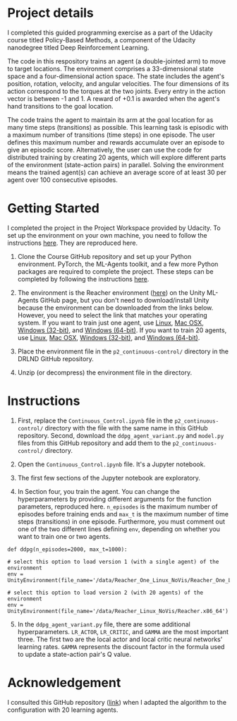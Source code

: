 # Project details

I completed this guided programming exercise as a part of the Udacity course titled Policy-Based Methods, a component of the Udacity nanodegree titled Deep Reinforcement Learning.

The code in this respository trains an agent (a double-jointed arm) to move to target locations. The environment comprises a 33-dimensional state space and a four-dimensional action space. The state includes the agent's position, rotation, velocity, and angular velocities. The four dimensions of its action correspond to the torques at the two joints. Every entry in the action vector is between -1 and 1. A reward of +0.1 is awarded when the agent's hand transitions to the goal location.

The code trains the agent to maintain its arm at the goal location for as many time steps (transitions) as possible. This learning task is episodic with a maximum number of transitions (time steps) in one episode. The user defines this maximum number and rewards accumulate over an episode to give an episodic score. Alternatively, the user can use the code for distributed training by creating 20 agents, which will explore different parts of the environment (state-action pairs) in parallel. Solving the environment means the trained agent(s) can achieve an average score of at least 30 per agent over 100 consecutive episodes.

# Getting Started

I completed the project in the Project Workspace provided by Udacity. To set up the environment on your own machine, you need to follow the instructions [here](https://github.com/udacity/deep-reinforcement-learning/tree/master/p2_continuous-control#getting-started). They are reproduced here.

1. Clone the Course GitHub repository and set up your Python environment. PyTorch, the ML-Agents toolkit, and a few more Python packages are required to complete the project. These steps can be completed by following the instructions [here](https://github.com/udacity/deep-reinforcement-learning#dependencies).

2. The environment is the Reacher environment ([here](https://github.com/Unity-Technologies/ml-agents/blob/main/docs/Learning-Environment-Examples.md#reacher)) on the Unity ML-Agents GitHub page, but you don't need to download/install Unity because the environment can be downloaded from the links below. However, you need to select the link that matches your operating system. If you want to train just one agent, use [Linux](https://s3-us-west-1.amazonaws.com/udacity-drlnd/P2/Reacher/one_agent/Reacher_Linux.zip), [Mac OSX](https://s3-us-west-1.amazonaws.com/udacity-drlnd/P2/Reacher/one_agent/Reacher.app.zip), [Windows (32-bit)](https://s3-us-west-1.amazonaws.com/udacity-drlnd/P2/Reacher/one_agent/Reacher_Windows_x86.zip), and [Windows (64-bit)](https://s3-us-west-1.amazonaws.com/udacity-drlnd/P2/Reacher/one_agent/Reacher_Windows_x86_64.zip). If you want to train 20 agents, use [Linux](https://s3-us-west-1.amazonaws.com/udacity-drlnd/P2/Reacher/Reacher_Linux.zip), [Mac OSX](https://s3-us-west-1.amazonaws.com/udacity-drlnd/P2/Reacher/Reacher.app.zip), [Windows (32-bit)](https://s3-us-west-1.amazonaws.com/udacity-drlnd/P2/Reacher/Reacher_Windows_x86.zip), and [Windows (64-bit)](https://s3-us-west-1.amazonaws.com/udacity-drlnd/P2/Reacher/Reacher_Windows_x86_64.zip).

3. Place the environment file in the `p2_continuous-control/` directory in the DRLND GitHub repository.
  
4. Unzip (or decompress) the environment file in the directory.

# Instructions

1. First, replace the `Continuous_Control.ipynb` file in the `p2_continuous-control/` directory with the file with the same name in this GitHub repository. Second, download the `ddpg_agent_variant.py` and `model.py` files from this GitHub repository and add them to the `p2_continuous-control/` directory.

2. Open the `Continuous_Control.ipynb` file. It's a Jupyter notebook.

3. The first few sections of the Jupyter notebook are exploratory.

4. In Section four, you train the agent. You can change the hyperparameters by providing different arguments for the function parameters, reproduced here. `n_episodes` is the maximum number of episodes before training ends and `max_t` is the maximum number of time steps (transitions) in one episode. Furthermore, you must comment out one of the two different lines defining `env`, depending on whether you want to train one or two agents.

```
def ddpg(n_episodes=2000, max_t=1000):
```

```
# select this option to load version 1 (with a single agent) of the environment
env = UnityEnvironment(file_name='/data/Reacher_One_Linux_NoVis/Reacher_One_Linux_NoVis.x86_64')

# select this option to load version 2 (with 20 agents) of the environment
env = UnityEnvironment(file_name='/data/Reacher_Linux_NoVis/Reacher.x86_64')
```

5. In the `ddpg_agent_variant.py` file, there are some additional hyperparameters. `LR_ACTOR`, `LR_CRITIC`, and `GAMMA` are the most important three. The first two are the local actor and local critic neural networks' learning rates. `GAMMA` represents the discount factor in the formula used to update a state-action pair's Q value.

# Acknowledgement

I consulted this GitHub repository ([link](https://github.com/gheeraej/Udacity-Continuous-control/tree/master)) when I adapted the algorithm to the configuration with 20 learning agents.
